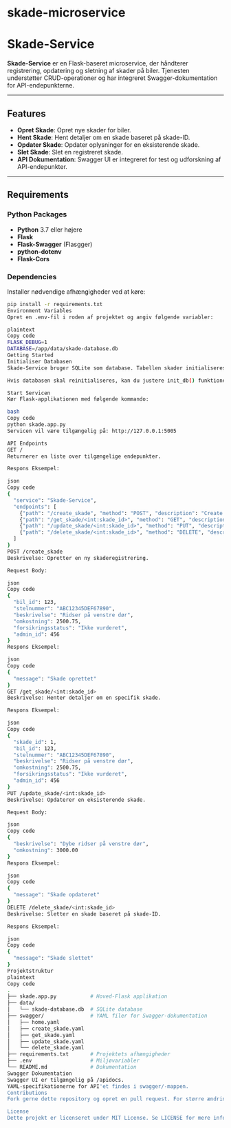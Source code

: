 # skade-microservice
# Skade-Service

**Skade-Service** er en Flask-baseret microservice, der håndterer registrering, opdatering og sletning af skader på biler. Tjenesten understøtter CRUD-operationer og har integreret Swagger-dokumentation for API-endepunkterne.

---

## Features

- **Opret Skade**: Opret nye skader for biler.
- **Hent Skade**: Hent detaljer om en skade baseret på skade-ID.
- **Opdater Skade**: Opdater oplysninger for en eksisterende skade.
- **Slet Skade**: Slet en registreret skade.
- **API Dokumentation**: Swagger UI er integreret for test og udforskning af API-endepunkter.

---

## Requirements

### Python Packages
- **Python** 3.7 eller højere
- **Flask**
- **Flask-Swagger** (Flasgger)
- **python-dotenv**
- **Flask-Cors**

### Dependencies
Installer nødvendige afhængigheder ved at køre:
```bash
pip install -r requirements.txt
Environment Variables
Opret en .env-fil i roden af projektet og angiv følgende variabler:

plaintext
Copy code
FLASK_DEBUG=1
DATABASE=/app/data/skade-database.db
Getting Started
Initialiser Databasen
Skade-Service bruger SQLite som database. Tabellen skader initialiseres automatisk ved opstart.

Hvis databasen skal reinitialiseres, kan du justere init_db() funktionen i skade.app.py.

Start Servicen
Kør Flask-applikationen med følgende kommando:

bash
Copy code
python skade.app.py
Servicen vil være tilgængelig på: http://127.0.0.1:5005

API Endpoints
GET /
Returnerer en liste over tilgængelige endepunkter.

Respons Eksempel:

json
Copy code
{
  "service": "Skade-Service",
  "endpoints": [
    {"path": "/create_skade", "method": "POST", "description": "Create a new damage report"},
    {"path": "/get_skade/<int:skade_id>", "method": "GET", "description": "Retrieve a damage report by ID"},
    {"path": "/update_skade/<int:skade_id>", "method": "PUT", "description": "Update an existing damage report"},
    {"path": "/delete_skade/<int:skade_id>", "method": "DELETE", "description": "Delete a damage report by ID"}
  ]
}
POST /create_skade
Beskrivelse: Opretter en ny skaderegistrering.

Request Body:

json
Copy code
{
  "bil_id": 123,
  "stelnummer": "ABC12345DEF67890",
  "beskrivelse": "Ridser på venstre dør",
  "omkostning": 2500.75,
  "forsikringsstatus": "Ikke vurderet",
  "admin_id": 456
}
Respons Eksempel:

json
Copy code
{
  "message": "Skade oprettet"
}
GET /get_skade/<int:skade_id>
Beskrivelse: Henter detaljer om en specifik skade.

Respons Eksempel:

json
Copy code
{
  "skade_id": 1,
  "bil_id": 123,
  "stelnummer": "ABC12345DEF67890",
  "beskrivelse": "Ridser på venstre dør",
  "omkostning": 2500.75,
  "forsikringsstatus": "Ikke vurderet",
  "admin_id": 456
}
PUT /update_skade/<int:skade_id>
Beskrivelse: Opdaterer en eksisterende skade.

Request Body:

json
Copy code
{
  "beskrivelse": "Dybe ridser på venstre dør",
  "omkostning": 3000.00
}
Respons Eksempel:

json
Copy code
{
  "message": "Skade opdateret"
}
DELETE /delete_skade/<int:skade_id>
Beskrivelse: Sletter en skade baseret på skade-ID.

Respons Eksempel:

json
Copy code
{
  "message": "Skade slettet"
}
Projektstruktur
plaintext
Copy code
.
├── skade.app.py           # Hoved-Flask applikation
├── data/
│   └── skade-database.db  # SQLite database
├── swagger/               # YAML filer for Swagger-dokumentation
│   ├── home.yaml
│   ├── create_skade.yaml
│   ├── get_skade.yaml
│   ├── update_skade.yaml
│   └── delete_skade.yaml
├── requirements.txt       # Projektets afhængigheder
├── .env                   # Miljøvariabler
└── README.md              # Dokumentation
Swagger Dokumentation
Swagger UI er tilgængelig på /apidocs.
YAML-specifikationerne for API'et findes i swagger/-mappen.
Contributions
Fork gerne dette repository og opret en pull request. For større ændringer, åbn en issue for at diskutere ændringerne.

License
Dette projekt er licenseret under MIT License. Se LICENSE for mere information.
